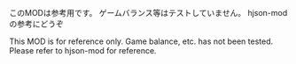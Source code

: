このMODは参考用です。
ゲームバランス等はテストしていません。
hjson-modの参考にどうぞ

This MOD is for reference only.
Game balance, etc. has not been tested.
Please refer to hjson-mod for reference.
